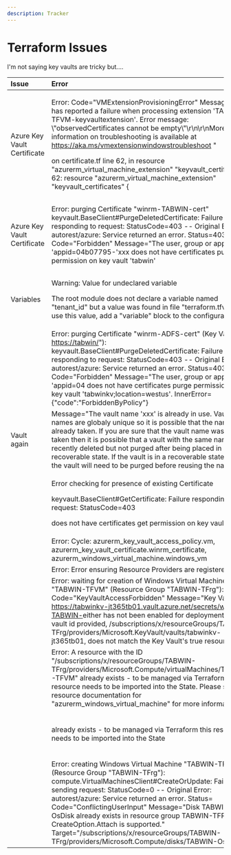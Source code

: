 ```yaml
---
description: Tracker
---
```


# Terraform Issues

I'm not saying key vaults are tricky but....

<table>
  <thead>
    <tr>
      <th style="text-align:left">Issue</th>
      <th style="text-align:left">Error</th>
      <th style="text-align:left">Resolution</th>
    </tr>
  </thead>
  <tbody>
    <tr>
      <td style="text-align:left">Azure Key Vault Certificate</td>
      <td style="text-align:left">
        <p>Error: Code=&quot;VMExtensionProvisioningError&quot; Message=&quot;VM
          has reported a failure when processing extension &apos;TABWIN-TFVM-keyvaultextension&apos;.
          Error message: \&quot;observedCertificates cannot be empty\&quot;\r\n\r\nMore
          information on troubleshooting is available at <a href="https://aka.ms/vmextensionwindowstroubleshoot">https://aka.ms/vmextensionwindowstroubleshoot</a> &quot;</p>
        <p>on certificate.tf line 62, in resource &quot;azurerm_virtual_machine_extension&quot;
          &quot;keyvault_certificates&quot;: 62: resource &quot;azurerm_virtual_machine_extension&quot;
          &quot;keyvault_certificates&quot; {</p>
      </td>
      <td style="text-align:left"><b>In progress</b>
      </td>
    </tr>
    <tr>
      <td style="text-align:left">Azure Key Vault Certificate</td>
      <td style="text-align:left">Error: purging Certificate &quot;winrm-TABWIN-cert&quot; keyvault.BaseClient#PurgeDeletedCertificate:
        Failure responding to request: StatusCode=403 -- Original Error: autorest/azure:
        Service returned an error. Status=403 Code=&quot;Forbidden&quot; Message=&quot;The
        user, group or application &apos;appid=04b07795-&apos;xxx does not have
        certificates purge permission on key vault &apos;tabwin&apos;</td>
      <td style="text-align:left">
        <p><b>To be tested</b>
        </p>
        <p>certificate_permissions = [&quot;purge&quot; ]</p>
        <p></p>
        <p>didn&apos;t work I am assuming it is something to do with <a href="https://stackoverflow.com/questions/61342357/unable-to-delete-secrets-from-key-vault-with-soft-delete-enabled">Purge Protection</a>
        </p>
        <p></p>
        <p>Again No, as Purge Protection is not enabled. Only soft-delete.</p>
      </td>
    </tr>
    <tr>
      <td style="text-align:left">Variables</td>
      <td style="text-align:left">
        <p>Warning: Value for undeclared variable</p>
        <p>The root module does not declare a variable named &quot;tenant_id&quot;
          but a value was found in file &quot;terraform.tfvars&quot;. To use this
          value, add a &quot;variable&quot; block to the configuration.</p>
      </td>
      <td style="text-align:left">
        <p>Now that is a useful error message.</p>
        <p>If you want to use terraform.tfvars, the variable also has to be declared
          in the variables.tf</p>
      </td>
    </tr>
    <tr>
      <td style="text-align:left"></td>
      <td style="text-align:left">Error: purging Certificate &quot;winrm-ADFS-cert&quot; (Key Vault &quot;
        <a
        href="https://tabwinkv.vault.azure.net/">https://tabwin/</a>&quot;): keyvault.BaseClient#PurgeDeletedCertificate:
          Failure responding to request: StatusCode=403 -- Original Error: autorest/azure:
          Service returned an error. Status=403 Code=&quot;Forbidden&quot; Message=&quot;The
          user, group or application &apos;appid=04 does not have certificates purge
          permission on key vault &apos;tabwinkv;location=westus&apos;. InnerError={&quot;code&quot;:&quot;ForbiddenByPolicy&quot;}</td>
      <td
      style="text-align:left"></td>
    </tr>
    <tr>
      <td style="text-align:left">Vault again</td>
      <td style="text-align:left">Message=&quot;The vault name &apos;xxx&apos; is already in use. Vault
        names are globaly unique so it is possible that the name is already taken.
        If you are sure that the vault name was not taken then it is possible that
        a vault with the same name was recently deleted but not purged after being
        placed in a recoverable state. If the vault is in a recoverable state then
        the vault will need to be purged before reusing the name.</td>
      <td style="text-align:left">
        <p>I had not deleted the vault in my other subscription. There need to be
          some creative vault names if they are globally unique!</p>
        <p></p>
        <p>I changed the name and it worked. Nice.</p>
      </td>
    </tr>
    <tr>
      <td style="text-align:left"></td>
      <td style="text-align:left">
        <p>Error checking for presence of existing Certificate</p>
        <p>keyvault.BaseClient#GetCertificate: Failure responding to request: StatusCode=403</p>
        <p>does not have certificates get permission on key vault</p>
      </td>
      <td style="text-align:left"></td>
    </tr>
    <tr>
      <td style="text-align:left"></td>
      <td style="text-align:left">Error: Cycle: azurerm_key_vault_access_policy.vm, azurerm_key_vault_certificate.winrm_certificate,
        azurerm_windows_virtual_machine.windows_vm</td>
      <td style="text-align:left"><a href="https://serverfault.com/questions/1005761/what-does-error-cycle-means-in-terraform">https://serverfault.com/questions/1005761/what-does-error-cycle-means-in-terraform</a>
      </td>
    </tr>
    <tr>
      <td style="text-align:left"></td>
      <td style="text-align:left">Error: Error ensuring Resource Providers are registered.</td>
      <td style="text-align:left"><a href="https://registry.terraform.io/providers/hashicorp/azurerm/latest/docs/resources/resource_provider_registration">https://registry.terraform.io/providers/hashicorp/azurerm/latest/docs/resources/resource_provider_registration</a>
      </td>
    </tr>
    <tr>
      <td style="text-align:left"></td>
      <td style="text-align:left">Error: waiting for creation of Windows Virtual Machine &quot;TABWIN-TFVM&quot;
        (Resource Group &quot;TABWIN-TFrg&quot;): Code=&quot;KeyVaultAccessForbidden&quot;
        Message=&quot;Key Vault <a href="https://tabwinkv-jt365tb01.vault.azure.net/secrets/winrm-TABWIN-cert/58a87f1a91284a49a0bd6600f80a21b9">https://tabwinkv-jt365tb01.vault.azure.net/secrets/winrm-TABWIN-</a>either
        has not been enabled for deployment or the vault id provided, /subscriptions/x/resourceGroups/TABWIN-TFrg/providers/Microsoft.KeyVault/vaults/tabwinkv-jt365tb01,
        does not match the Key Vault&apos;s true resource id.&quot;</td>
      <td style="text-align:left">enabled_for_deployment = true</td>
    </tr>
    <tr>
      <td style="text-align:left"></td>
      <td style="text-align:left">Error: A resource with the ID &quot;/subscriptions/x/resourceGroups/TABWIN-TFrg/providers/Microsoft.Compute/virtualMachines/TABWIN-TFVM&quot;
        already exists - to be managed via Terraform this resource needs to be
        imported into the State. Please see the resource documentation for &quot;azurerm_windows_virtual_machine&quot;
        for more information.</td>
      <td style="text-align:left">terraform destroy</td>
    </tr>
    <tr>
      <td style="text-align:left"></td>
      <td style="text-align:left">already exists - to be managed via Terraform this resource needs to be
        imported into the State</td>
      <td style="text-align:left">
        <p>terraform import azurerm_windows_virtual_machine.windows_vm /subscriptions/x/resourceGroups/TABWIN-TFrg/providers/Microsoft.Compute/virtualMachines/TABWIN-TFVM</p>
        <p></p>
        <p>terraform destroy</p>
      </td>
    </tr>
    <tr>
      <td style="text-align:left"></td>
      <td style="text-align:left">Error: creating Windows Virtual Machine &quot;TABWIN-TFVM&quot; (Resource
        Group &quot;TABWIN-TFrg&quot;): compute.VirtualMachinesClient#CreateOrUpdate:
        Failure sending request: StatusCode=0 -- Original Error: autorest/azure:
        Service returned an error. Status= Code=&quot;ConflictingUserInput&quot;
        Message=&quot;Disk TABWIN-OsDisk already exists in resource group TABWIN-TFRG.
        Only CreateOption.Attach is supported.&quot; Target=&quot;/subscriptions/x/resourceGroups/TABWIN-TFrg/providers/Microsoft.Compute/disks/TABWIN-OsDisk&quot;</td>
      <td
      style="text-align:left"></td>
    </tr>
  </tbody>
</table>

